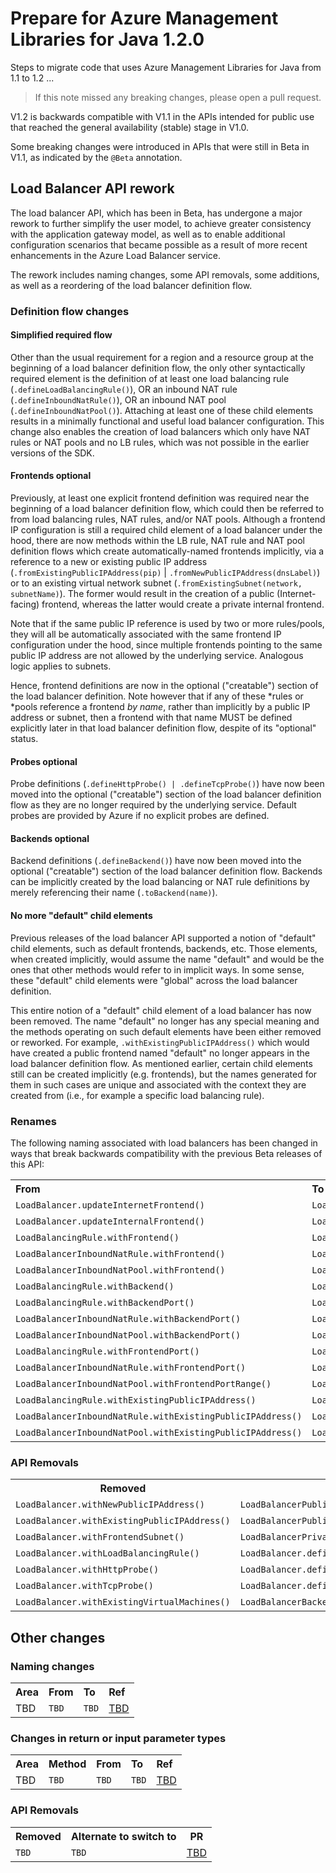 # Prepare for Azure Management Libraries for Java 1.2.0 #

Steps to migrate code that uses Azure Management Libraries for Java from 1.1 to 1.2 ...

> If this note missed any breaking changes, please open a pull request.


V1.2 is backwards compatible with V1.1 in the APIs intended for public use that reached the general availability (stable) stage in V1.0. 

Some breaking changes were introduced in APIs that were still in Beta in V1.1, as indicated by the `@Beta` annotation.

## Load Balancer API rework

The load balancer API, which has been in Beta, has undergone a major rework to further simplify the user model, to achieve greater consistency with 
the application gateway model, as well as to enable additional configuration scenarios that became possible as a result of more recent enhancements
in the Azure Load Balancer service.

The rework includes naming changes, some API removals, some additions, as well as a reordering of the load balancer definition flow.


### Definition flow changes

#### Simplified required flow

Other than the usual requirement for a region and a resource group at the beginning of a load balancer definition flow, the only other syntactically required element is the definition of at least one load balancing rule (`.defineLoadBalancingRule()`), OR an inbound NAT rule (`.defineInboundNatRule()`), OR an inbound NAT pool (`.defineInboundNatPool()`). Attaching at least one of these child elements results in a minimally functional and useful load balancer configuration. This change also enables the creation of load balancers which only have NAT rules or NAT pools and no LB rules, which was not possible in the earlier versions of the SDK. 

#### Frontends optional

Previously, at least one explicit frontend definition was required near the beginning of a load balancer definition flow, which could then be referred to from load balancing rules, NAT rules, and/or NAT pools. Although a frontend IP configuration is still a required child element of a load balancer under the hood, there are now methods within the LB rule, NAT rule and NAT pool definition flows which create automatically-named frontends implicitly, via a reference to a new or existing public IP address (`.fromExistingPublicIPAddress(pip)` | `.fromNewPublicIPAddress(dnsLabel)`) or to an existing virtual network subnet (`.fromExistingSubnet(network, subnetName)`). The former would result in the creation of a public (Internet-facing) frontend, whereas the latter would create a private internal frontend.

Note that if the same public IP reference is used by two or more rules/pools, they will all be automatically associated with the same frontend IP configuration under the hood, since multiple frontends pointing to the same public IP address are not allowed by the underlying service. Analogous logic applies to subnets.

Hence, frontend definitions are now in the optional ("creatable") section of the load balancer definition. Note however that if any of these \*rules or \*pools reference a frontend *by name*, rather than implicitly by a public IP address or subnet, then a frontend with that name MUST be defined explicitly later in that load balancer definition flow, despite of its "optional" status.

#### Probes optional
Probe definitions (`.defineHttpProbe() | .defineTcpProbe()`) have now been moved into the optional ("creatable") section of the load balancer definition flow as they are no longer required by the underlying service. Default probes are provided by Azure if no explicit probes are defined.

#### Backends optional
Backend definitions (`.defineBackend()`) have now been moved into the optional ("creatable") section of the load balancer definition flow. Backends can be implicitly created by the load balancing or NAT rule definitions by merely referencing their name (`.toBackend(name)`).

#### No more "default" child elements
Previous releases of the load balancer API supported a notion of "default" child elements, such as default frontends, backends, etc. Those elements, when created implicitly, would assume the name "default" and would be the ones that other methods would refer to in implicit ways. In some sense, these "default" child elements were "global" across the load balancer definition.

This entire notion of a "default" child element of a load balancer has now been removed. The name "default" no longer has any special meaning and the methods operating on such default elements have been either removed or reworked. For example, `.withExistingPublicIPAddress()` which would have created a public frontend named "default" no longer appears in the load balancer definition flow. As mentioned earlier, certain child elements still can be created implicitly (e.g. frontends), but the names generated for them in such cases are unique and associated with the context they are created from (i.e., for example a specific load balancing rule).


### Renames

The following naming associated with load balancers has been changed in ways that break backwards compatibility with the previous Beta releases of this API:

<table>
  <tr>
    <th align=left>From</th>
    <th align=left>To</th>
    <th align=left>Ref</th>
  </tr>
  <tr>
      <td><code>LoadBalancer.updateInternetFrontend()</code></td>
      <td><code>LoadBalancer.updatePublicFrontend()</code></td>
      <td><a href="https://github.com/Azure/azure-sdk-for-java/pull/1773/commits/1c147f279776b12bbfca8009795f2b49041bf25b">bf25b</a></td>
  </tr>
  <tr>
      <td><code>LoadBalancer.updateInternalFrontend()</code></td>
      <td><code>LoadBalancer.updatePrivateFrontend()</code></td>
      <td><a href="https://github.com/Azure/azure-sdk-for-java/pull/1773/commits/1c147f279776b12bbfca8009795f2b49041bf25b">bf25b</a></td>
  </tr>
  <tr>
      <td><code>LoadBalancingRule.withFrontend()</code></td>
      <td><code>LoadBalancingRule.fromFrontend()</code></td>
      <td><a href="https://github.com/Azure/azure-sdk-for-java/pull/1773/commits/687fef73af7cd1921a7d3da224a317a1152bd408">bd408</a></td>
  </tr>
  <tr>
      <td><code>LoadBalancerInboundNatRule.withFrontend()</code></td>
      <td><code>LoadBalancerRuleInboundNatRule.fromFrontend()</code></td>
      <td><a href="https://github.com/Azure/azure-sdk-for-java/pull/1773/commits/687fef73af7cd1921a7d3da224a317a1152bd408">bd408</a></td>
  </tr>
  <tr>
      <td><code>LoadBalancerInboundNatPool.withFrontend()</code></td>
      <td><code>LoadBalancerRuleInboundNatPool.fromFrontend()</code></td>
      <td><a href="https://github.com/Azure/azure-sdk-for-java/pull/1773/commits/687fef73af7cd1921a7d3da224a317a1152bd408">bd408</a></td>
  </tr>
  <tr>
      <td><code>LoadBalancingRule.withBackend()</code></td>
      <td><code>LoadBalancingRule.toBackend()</code></td>
      <td><a href="https://github.com/Azure/azure-sdk-for-java/pull/1773/commits/6fe1735480480b08c0733d707338fbb981b1e97e">1e97e</a></td>
  </tr>
  <tr>
      <td><code>LoadBalancingRule.withBackendPort()</code></td>
      <td><code>LoadBalancingRule.toBackendPort()</code></td>
      <td><a href="https://github.com/Azure/azure-sdk-for-java/pull/1773/commits/9299b33b0c04b11b35030d2b881fbd2651e047e9">047e9</a></td>
  </tr>
  <tr>
      <td><code>LoadBalancerInboundNatRule.withBackendPort()</code></td>
      <td><code>LoadBalancerInboundNatRule.toBackendPort()</code></td>
      <td><a href="https://github.com/Azure/azure-sdk-for-java/pull/1773/commits/9299b33b0c04b11b35030d2b881fbd2651e047e9">047e9</a></td>
  </tr>
  <tr>
      <td><code>LoadBalancerInboundNatPool.withBackendPort()</code></td>
      <td><code>LoadBalancerInboundNatPool.toBackendPort()</code></td>
      <td><a href="https://github.com/Azure/azure-sdk-for-java/pull/1773/commits/9299b33b0c04b11b35030d2b881fbd2651e047e9">047e9</a></td>
  </tr>
  <tr>
      <td><code>LoadBalancingRule.withFrontendPort()</code></td>
      <td><code>LoadBalancingRule.fromFrontendPort()</code></td>
      <td><a href="https://github.com/Azure/azure-sdk-for-java/pull/1773/commits/e495e2ae2ab1c28b744d49f2be0fc42daa5951b2">951b2</a></td>
  </tr>
  <tr>
      <td><code>LoadBalancerInboundNatRule.withFrontendPort()</code></td>
      <td><code>LoadBalancerInboundNatRule.fromFrontendPort()</code></td>
      <td><a href="https://github.com/Azure/azure-sdk-for-java/pull/1773/commits/e495e2ae2ab1c28b744d49f2be0fc42daa5951b2">951b2</a></td>
  </tr>
  <tr>
      <td><code>LoadBalancerInboundNatPool.withFrontendPortRange()</code></td>
      <td><code>LoadBalancerInboundNatPool.fromFrontendPortRange()</code></td>
      <td><a href="https://github.com/Azure/azure-sdk-for-java/pull/1773/commits/7fff98060f6a72462d266d716be6d8f995f52da0">52da0</a></td>
  </tr>
  <tr>
      <td><code>LoadBalancingRule.withExistingPublicIPAddress()</code></td>
      <td><code>LoadBalancingRule.fromExistingPublicIPAddress()</code></td>
      <td><a href="https://github.com/Azure/azure-sdk-for-java/pull/1814/commits/bb3df1a20834397d0ccc0279ab25a8e9c937ef84">7ef84</a></td>
  </tr>
  <tr>
      <td><code>LoadBalancerInboundNatRule.withExistingPublicIPAddress()</code></td>
      <td><code>LoadBalancerInboundNatRule.fromExistingPublicIPAddress()</code></td>
      <td><a href="https://github.com/Azure/azure-sdk-for-java/pull/1814/commits/bb3df1a20834397d0ccc0279ab25a8e9c937ef84">7ef84</a></td>
  </tr>
  <tr>
      <td><code>LoadBalancerInboundNatPool.withExistingPublicIPAddress()</code></td>
      <td><code>LoadBalancerInboundNatPool.fromExistingPublicIPAddress()</code></td>
      <td><a href="https://github.com/Azure/azure-sdk-for-java/pull/1814/commits/bb3df1a20834397d0ccc0279ab25a8e9c937ef84">7ef84</a></td>
  </tr>
 
</table>

### API Removals

<table>
  <tr>
    <th>Removed</th>
    <th>Alternate to switch to</th>
    <th>PR</th>
  </tr>
  <tr>
    <td><code>LoadBalancer.withNewPublicIPAddress()</code></td>
    <td><code>LoadBalancerPublicFrontend.withNewPublicIPAddress()</code></td>
    <td><a href="https://github.com/Azure/azure-sdk-for-java/pull/1814/commits/07267a06a7b5d54687e5ce7ddbb6fe0f54d378d0">378d0</a></td>
  </tr>
  <tr>
    <td><code>LoadBalancer.withExistingPublicIPAddress()</code></td>
    <td><code>LoadBalancerPublicFrontend.withExistingPublicIPAddress()</code></td>
    <td><a href="https://github.com/Azure/azure-sdk-for-java/pull/1814/commits/07267a06a7b5d54687e5ce7ddbb6fe0f54d378d0">378d0</a></td>
  </tr>
  <tr>
    <td><code>LoadBalancer.withFrontendSubnet()</code></td>
    <td><code>LoadBalancerPrivateFrontend.withExistingSubnet()</code></td>
    <td><a href="https://github.com/Azure/azure-sdk-for-java/pull/1814/commits/7435a71181b5d8506b9f2d54c57b19da3d7da5cf">378d0</a></td>
  </tr>  
  <tr>
    <td><code>LoadBalancer.withLoadBalancingRule()</code></td>
    <td><code>LoadBalancer.defineLoadBalancingRule()</code></td>
    <td><a href="https://github.com/Azure/azure-sdk-for-java/pull/1773/commits/4d05d7793ac4db9cd409b071e260da08d15dc191">dc191</a></td>
  </tr>
  <tr>
    <td><code>LoadBalancer.withHttpProbe()</code></td>
    <td><code>LoadBalancer.defineHttpProbe()</code></td>
    <td><a href="https://github.com/Azure/azure-sdk-for-java/pull/1773/commits/68bddde8fd8298ee76f7f712ab92d2fb5d90b802">0b802</a></td>
  </tr>
  <tr>
    <td><code>LoadBalancer.withTcpProbe()</code></td>
    <td><code>LoadBalancer.defineTcpProbe()</code></td>
    <td><a href="https://github.com/Azure/azure-sdk-for-java/pull/1773/commits/68bddde8fd8298ee76f7f712ab92d2fb5d90b802">0b802</a></td>
  </tr>
  <tr>
    <td><code>LoadBalancer.withExistingVirtualMachines()</code></td>
    <td><code>LoadBalancerBackend.withExistingVirtualMachines()</code></td>
    <td><a href="https://github.com/Azure/azure-sdk-for-java/pull/1814/commits/40696a75aa6c3395f323d242d13fb0ded867a80c">7a80c</a></td>
  </tr>
</table>


## Other changes
### Naming changes

<table>
  <tr>
    <th align=left>Area</th>
    <th align=left>From</th>
    <th align=left>To</th>
    <th align=left>Ref</th>
  </tr>
  <tr>
      <td>TBD</td>
      <td><code>TBD</code></td>
      <td><code>TBD</code></td>
      <td><a href="">TBD</a></td>
  </tr>
</table>


### Changes in return or input parameter types

<table>
  <tr>
    <th align=left>Area</th>
    <th align=left>Method</th>
    <th align=left>From</th>
    <th align=left>To</th>
    <th align=left>Ref</th>
  </tr>
  <tr>
    <td>TBD</td>
    <td><code>TBD</code></td>
    <td><code>TBD</code></td>
    <td><code>TBD</code></td>
    <td><a href="">TBD</a></td>
  </tr>
</table>


### API Removals

<table>
  <tr>
    <th>Removed</th>
    <th>Alternate to switch to</th>
    <th>PR</th>
  </tr>
  <tr>
    <td><code>TBD</code></td>
    <td><code>TBD</code></td>
    <td><a href="">TBD</a></td>
  </tr>
</table>

